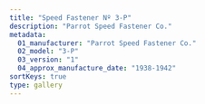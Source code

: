```yaml
---
title: "Speed Fastener Nº 3-P"
description: "Parrot Speed Fastener Co."
metadata:
  01_manufacturer: "Parrot Speed Fastener Co."
  02_model: "3-P"
  03_version: "1"
  04_approx_manufacture_date: "1938-1942"
sortKeys: true
type: gallery
---
```

